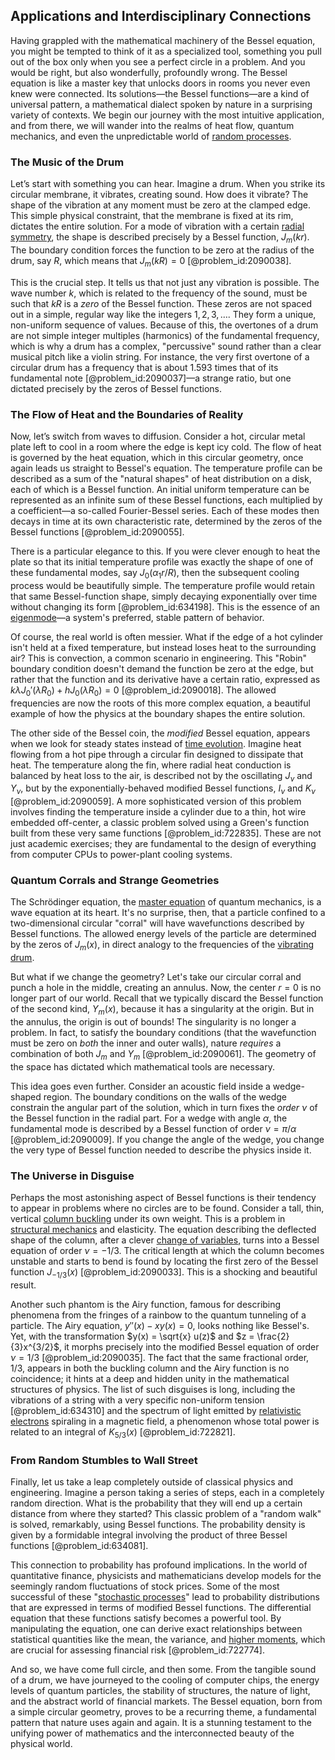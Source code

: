 ## Applications and Interdisciplinary Connections

Having grappled with the mathematical machinery of the Bessel equation, you might be tempted to think of it as a specialized tool, something you pull out of the box only when you see a perfect circle in a problem. And you would be right, but also wonderfully, profoundly wrong. The Bessel equation is like a master key that unlocks doors in rooms you never even knew were connected. Its solutions—the Bessel functions—are a kind of universal pattern, a mathematical dialect spoken by nature in a surprising variety of contexts. We begin our journey with the most intuitive application, and from there, we will wander into the realms of heat flow, quantum mechanics, and even the unpredictable world of [random processes](@article_id:267993).

### The Music of the Drum

Let’s start with something you can hear. Imagine a drum. When you strike its circular membrane, it vibrates, creating sound. How does it vibrate? The shape of the vibration at any moment must be zero at the clamped edge. This simple physical constraint, that the membrane is fixed at its rim, dictates the entire solution. For a mode of vibration with a certain [radial symmetry](@article_id:141164), the shape is described precisely by a Bessel function, $J_m(kr)$. The boundary condition forces the function to be zero at the radius of the drum, say $R$, which means that $J_m(kR) = 0$ [@problem_id:2090038].

This is the crucial step. It tells us that not just any vibration is possible. The wave number $k$, which is related to the frequency of the sound, must be such that $kR$ is a *zero* of the Bessel function. These zeros are not spaced out in a simple, regular way like the integers $1, 2, 3, \dots$. They form a unique, non-uniform sequence of values. Because of this, the overtones of a drum are not simple integer multiples (harmonics) of the fundamental frequency, which is why a drum has a complex, "percussive" sound rather than a clear musical pitch like a violin string. For instance, the very first overtone of a circular drum has a frequency that is about $1.593$ times that of its fundamental note [@problem_id:2090037]—a strange ratio, but one dictated precisely by the zeros of Bessel functions.

### The Flow of Heat and the Boundaries of Reality

Now, let’s switch from waves to diffusion. Consider a hot, circular metal plate left to cool in a room where the edge is kept icy cold. The flow of heat is governed by the heat equation, which in this circular geometry, once again leads us straight to Bessel's equation. The temperature profile can be described as a sum of the "natural shapes" of heat distribution on a disk, each of which is a Bessel function. An initial uniform temperature can be represented as an infinite sum of these Bessel functions, each multiplied by a coefficient—a so-called Fourier-Bessel series. Each of these modes then decays in time at its own characteristic rate, determined by the zeros of the Bessel functions [@problem_id:2090055].

There is a particular elegance to this. If you were clever enough to heat the plate so that its initial temperature profile was exactly the shape of one of these fundamental modes, say $J_0(\alpha_1 r/R)$, then the subsequent cooling process would be beautifully simple. The temperature profile would retain that same Bessel-function shape, simply decaying exponentially over time without changing its form [@problem_id:634198]. This is the essence of an [eigenmode](@article_id:164864)—a system's preferred, stable pattern of behavior.

Of course, the real world is often messier. What if the edge of a hot cylinder isn't held at a fixed temperature, but instead loses heat to the surrounding air? This is convection, a common scenario in engineering. This "Robin" boundary condition doesn't demand the function be zero at the edge, but rather that the function and its derivative have a certain ratio, expressed as $k\lambda J_0'(\lambda R_0) + h J_0(\lambda R_0) = 0$ [@problem_id:2090018]. The allowed frequencies are now the roots of this more complex equation, a beautiful example of how the physics at the boundary shapes the entire solution.

The other side of the Bessel coin, the *modified* Bessel equation, appears when we look for steady states instead of [time evolution](@article_id:153449). Imagine heat flowing from a hot pipe through a circular fin designed to dissipate that heat. The temperature along the fin, where radial heat conduction is balanced by heat loss to the air, is described not by the oscillating $J_\nu$ and $Y_\nu$, but by the exponentially-behaved modified Bessel functions, $I_\nu$ and $K_\nu$ [@problem_id:2090059]. A more sophisticated version of this problem involves finding the temperature inside a cylinder due to a thin, hot wire embedded off-center, a classic problem solved using a Green's function built from these very same functions [@problem_id:722835]. These are not just academic exercises; they are fundamental to the design of everything from computer CPUs to power-plant cooling systems.

### Quantum Corrals and Strange Geometries

The Schrödinger equation, the [master equation](@article_id:142465) of quantum mechanics, is a wave equation at its heart. It's no surprise, then, that a particle confined to a two-dimensional circular "corral" will have wavefunctions described by Bessel functions. The allowed energy levels of the particle are determined by the zeros of $J_m(x)$, in direct analogy to the frequencies of the [vibrating drum](@article_id:176713).

But what if we change the geometry? Let's take our circular corral and punch a hole in the middle, creating an annulus. Now, the center $r=0$ is no longer part of our world. Recall that we typically discard the Bessel function of the second kind, $Y_m(x)$, because it has a singularity at the origin. But in the annulus, the origin is out of bounds! The singularity is no longer a problem. In fact, to satisfy the boundary conditions (that the wavefunction must be zero on *both* the inner and outer walls), nature *requires* a combination of both $J_m$ and $Y_m$ [@problem_id:2090061]. The geometry of the space has dictated which mathematical tools are necessary.

This idea goes even further. Consider an acoustic field inside a wedge-shaped region. The boundary conditions on the walls of the wedge constrain the angular part of the solution, which in turn fixes the *order* $\nu$ of the Bessel function in the radial part. For a wedge with angle $\alpha$, the fundamental mode is described by a Bessel function of order $\nu = \pi/\alpha$ [@problem_id:2090009]. If you change the angle of the wedge, you change the very type of Bessel function needed to describe the physics inside it.

### The Universe in Disguise

Perhaps the most astonishing aspect of Bessel functions is their tendency to appear in problems where no circles are to be found. Consider a tall, thin, vertical [column buckling](@article_id:196472) under its own weight. This is a problem in [structural mechanics](@article_id:276205) and elasticity. The equation describing the deflected shape of the column, after a clever [change of variables](@article_id:140892), turns into a Bessel equation of order $\nu = -1/3$. The critical length at which the column becomes unstable and starts to bend is found by locating the first zero of the Bessel function $J_{-1/3}(x)$ [@problem_id:2090033]. This is a shocking and beautiful result.

Another such phantom is the Airy function, famous for describing phenomena from the fringes of a rainbow to the quantum tunneling of a particle. The Airy equation, $y''(x) - x y(x) = 0$, looks nothing like Bessel's. Yet, with the transformation $y(x) = \sqrt{x} u(z)$ and $z = \frac{2}{3}x^{3/2}$, it morphs precisely into the modified Bessel equation of order $\nu = 1/3$ [@problem_id:2090035]. The fact that the same fractional order, $1/3$, appears in both the buckling column and the Airy function is no coincidence; it hints at a deep and hidden unity in the mathematical structures of physics. The list of such disguises is long, including the vibrations of a string with a very specific non-uniform tension [@problem_id:634310] and the spectrum of light emitted by [relativistic electrons](@article_id:265919) spiraling in a magnetic field, a phenomenon whose total power is related to an integral of $K_{5/3}(x)$ [@problem_id:722821].

### From Random Stumbles to Wall Street

Finally, let us take a leap completely outside of classical physics and engineering. Imagine a person taking a series of steps, each in a completely random direction. What is the probability that they will end up a certain distance from where they started? This classic problem of a "random walk" is solved, remarkably, using Bessel functions. The probability density is given by a formidable integral involving the product of three Bessel functions [@problem_id:634081].

This connection to probability has profound implications. In the world of quantitative finance, physicists and mathematicians develop models for the seemingly random fluctuations of stock prices. Some of the most successful of these "[stochastic processes](@article_id:141072)" lead to probability distributions that are expressed in terms of modified Bessel functions. The differential equation that these functions satisfy becomes a powerful tool. By manipulating the equation, one can derive exact relationships between statistical quantities like the mean, the variance, and [higher moments](@article_id:635608), which are crucial for assessing financial risk [@problem_id:722774].

And so, we have come full circle, and then some. From the tangible sound of a drum, we have journeyed to the cooling of computer chips, the energy levels of quantum particles, the stability of structures, the nature of light, and the abstract world of financial markets. The Bessel equation, born from a simple circular geometry, proves to be a recurring theme, a fundamental pattern that nature uses again and again. It is a stunning testament to the unifying power of mathematics and the interconnected beauty of the physical world.